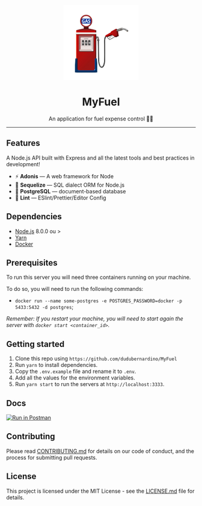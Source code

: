<div style="margin: 0 auto">
  <h1 align="center">
  <br>
    <img src="petrol-station.png" alt="MyFuel" width="200" height="200">
  <br>
  <br>
  MyFuel
  </h1>

  <p align="center"> An application for fuel expense control 🚗⛽</p>
</div>
<hr />

## Features

A Node.js API built with Express and all the latest tools and best practices in development!

- ⚡ **Adonis** — A web framework for Node
- 💾 **Sequelize** — SQL dialect ORM for Node.js
- 🍂 **PostgreSQL** — document-based database
- 💖 **Lint** — ESlint/Prettier/Editor Config

## Dependencies

- [Node.js](https://nodejs.org/en/) 8.0.0 ou >
- [Yarn](https://yarnpkg.com/pt-BR/docs/install)
- [Docker](https://www.docker.com/)

## Prerequisites

To run this server you will need three containers running on your machine.

To do so, you will need to run the following commands:

- `docker run --name some-postgres -e POSTGRES_PASSWORD=docker -p 5433:5432 -d postgres`;

_Remember: If you restart your machine, you will need to start again the server with `docker start <container_id>`._

## Getting started


1. Clone this repo using `https://github.com/dudubernardino/MyFuel`
2. Run `yarn` to install dependencies.<br />
3. Copy the `.env.example` file and rename it to `.env`.<br/>
4. Add all the values for the environment variables.<br/>
5. Run `yarn start` to run the servers at `http://localhost:3333`.

## Docs
[![Run in Postman](https://run.pstmn.io/button.svg)](https://app.getpostman.com/run-collection/0d6cd3812b1e892b7c3d)

## Contributing

Please read [CONTRIBUTING.md](CONTRIBUTING.md) for details on our code of conduct, and the process for submitting pull requests.

## License

This project is licensed under the MIT License - see the [LICENSE.md](LICENSE.md) file for details.